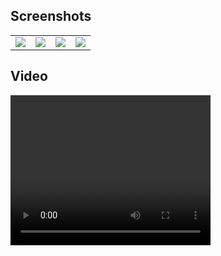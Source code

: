 ## Screenshots
<table width="100%">
  <tbody>
    <tr>
      <td width="25%"><img src="https://github.com/DhruvinMulani/Restart/raw/main/assets/84307576/faf2e12c-2c00-451a-bd2c-0f751a9033cf"/></td>
      <td width="25%"><img src="https://github.com/DhruvinMulani/Restart/raw/main/assets/84307576/b8a77fb0-671f-4377-bdb5-1a1afb69bc7c"/></td>
      <td width="25%"><img src="https://github.com/DhruvinMulani/Restart/raw/main/assets/84307576/f0038236-376a-44b2-982d-440b77e38545"/></td>
      <td width="25%"><img src="https://github.com/DhruvinMulani/Restart/raw/main/assets/84307576/6bfe5f6f-e368-46d8-affd-66849db64e66"/></td>
    </tr>
  </tbody>
</table>

## Video

<video width="320" height="240" controls autoplay>
  <source src="https://github.com/DhruvinMulani/Restart/raw/main/assets/84307576/614ed351-5556-426a-b7d7-081377083c1a.mp4" type="video/mp4">
  Your browser does not support the video tag.
</video>
